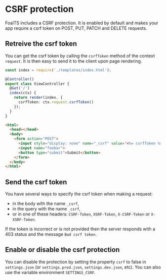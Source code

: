 # CSRF protection

FoalTS includes a CSRF protection. It is enabled by default and makes your app require a csrf token on POST, PUT, PATCH and DELETE requests.

## Retreive the csrf token

You can get the csrf token by calling the `csrfToken` method of the context `request`. It is then easy to send it to the client upon page rendering.

```typescript
const index = require('./templates/index.html'); 

@Controller()
export class ViewController {
  @Get('/')
  index(ctx) {
    return render(index, {
      csrfToken: ctx.request.csrfToken()
    });
  }
}
```

```html
<html>
  <head></head>
  <body>
    <form action="POST">
      <input style="display: none" name="_csrf" value="<%= csrfToken %>">
      <input name="foobar">
      <button type="submit">Submit</button>
    </form>
  </body>
</html>
```

## Send the csrf token

You have several ways to specify the csrf token when making a request:
- in the body with the name `_csrf`,
- in the query with the name `_csrf`,
- or in one of these headers: `CSRF-Token`, `XSRF-Token`, `X-CSRF-Token` or `X-XSRF-Token`.

If the token is incorrect or is not provided then the server responds with a 403 status and the message `Bad csrf token`.

## Enable or disable the csrf protection

You can disable the protection by setting the property `csrf` to false in `settings.json` (or `settings.prod.json`, `settings.dev.json`, etc). You can also use the variable environment `SETTINGS_CSRF`.
